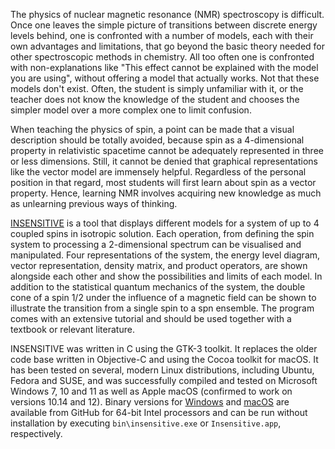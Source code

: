 The physics of nuclear magnetic resonance (NMR) spectroscopy is difficult. Once one leaves the simple picture of transitions between discrete energy levels behind, one is confronted with a number of models, each with their own advantages and limitations, that go beyond the basic theory needed for other spectroscopic methods in chemistry. All too often one is confronted with non-explanations like "This effect cannot be explained with the model you are using", without offering a model that actually works. Not that these models don't exist. Often, the student is simply unfamiliar with it, or the teacher does not know the knowledge of the student and chooses the simpler model over a more complex one to limit confusion. 

When teaching the physics of spin, a point can be made that a visual description should be totally avoided, because spin as a 4-dimensional property in relativistic spacetime cannot be adequately represented in three or less dimensions. Still, it cannot be denied that graphical representations like the vector model are immensely helpful. Regardless of the personal position in that regard, most students will first learn about spin as a vector property. Hence, learning NMR involves acquiring new knowledge as much as unlearning previous ways of thinking. 

[INSENSITIVE](https://github.com/klausboldt/insensitive) is a tool that displays different models for a system of up to 4 coupled spins in isotropic solution. Each operation, from defining the spin system to processing a 2-dimensional spectrum can be visualised and manipulated. Four representations of the system, the energy level diagram, vector representation, density matrix, and product operators, are shown alongside each other and show the possibilities and limits of each model. In addition to the statistical quantum mechanics of the system, the double cone of a spin 1/2 under the influence of a magnetic field can be shown to illustrate the transition from a single spin to a spn ensemble. The program comes with an extensive tutorial and should be used together with a textbook or relevant literature.

INSENSITIVE was written in C using the GTK-3 toolkit. It replaces the older code base written in Objective-C and using the Cocoa toolkit for macOS. It has been tested on several, modern Linux distributions, including Ubuntu, Fedora and SUSE, and was successfully compiled and tested on Microsoft Windows 7, 10 and 11 as well as Apple macOS (confirmed to work on versions 10.14 and 12). Binary versions for [Windows](https://github.com/klausboldt/insensitive/releases/download/v0.9.34-preview5/Insensitive-windows-x86_64.zip) and [macOS](https://github.com/klausboldt/insensitive/releases/download/v0.9.34-preview5/Insensitive-macosx-x86_64.zip) are available from GitHub for 64-bit Intel processors and can be run without installation by executing `bin\insensitive.exe` or `Insensitive.app`, respectively.
